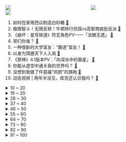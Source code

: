 <div >
	<a style="float:left;width:55%;" href = "https://github.com/anuraghazra/github-readme-stats">
	 <img src = "https://github-readme-stats.vercel.app/api?username=iuuuuuaena&theme=buefy&show_icons=true"/>
	</a>
	<a  style="float:right;width:45%" href = "https://github.com/anuraghazra/github-readme-stats">
	 <img  src="https://github-readme-stats.vercel.app/api/top-langs/?username=anuraghazra&layout=compact"/>
	</a>
	</div>

[![](https://img.shields.io/badge/jxd-@jxdgogogo.xyz-yellowgreen.svg)](https://www.jxdgogogo.xyz)<br>
1. 如何在家用西瓜制造白砂糖 [:link:](//www.bilibili.com/video/BV1bw411i7WQ) <br>
2. 极限智斗！无限反转！牛顿转行侦探vs高智商疯批反派 [:link:](//www.bilibili.com/video/BV1PN4y1X7iN) <br>
3. 《崩坏：星穹铁道》符玄角色PV——「法眼无遗」 [:link:](//www.bilibili.com/video/BV1R94y1W7pL) <br>
4. 哥们你谁？ [:link:](//www.bilibili.com/video/BV1im4y1P7B1) <br>
5. 一种很新的大学室友：“霸道”室友！ [:link:](//www.bilibili.com/video/BV1G94y1s7oN) <br>
6. 以身为饵邀天下人入局 [:link:](//www.bilibili.com/video/BV1om4y1P7Gr) <br>
7. 《原神》4.1版本PV：「向深水中的晨星」 [:link:](//www.bilibili.com/video/BV1yu4y167ew) <br>
8. 你能从虚空中通关我的世界吗？ [:link:](//www.bilibili.com/video/BV1DH4y1D7sJ) <br>
9. 没想到我做了件慈禧“同款”的旗袍 [:link:](//www.bilibili.com/video/BV1HF411U7jb) <br>
10. 动态视频 | 两年半没见，库克还认识我吗？ [:link:](//www.bilibili.com/video/BV1bh4y1Y7Jv) <br>
<details>
<summary>10 ~ 20</summary>

11. 给盲人做管家是什么体验？ [:link:](//www.bilibili.com/video/BV1Yz4y157qe) <br>
12. 科幻片拍成这样，不得不佩服编剧的脑洞，上世纪的经典电影 [:link:](//www.bilibili.com/video/BV1Gw411i7nT) <br>
13. 抽象天花板 [:link:](//www.bilibili.com/video/BV1Am4y1N72u) <br>
14. 打假B站百大UP主？真剑客也好假剑客也好，愿我们都能创造出属于自己的闪闪发光的故事！ [:link:](//www.bilibili.com/video/BV1Gu411c7GV) <br>
15. 空调事件。 [:link:](//www.bilibili.com/video/BV1LP411b7wW) <br>
16. 【星穹铁道】剧情短片-「龙心，我心」 [:link:](//www.bilibili.com/video/BV19h4y1w7pX) <br>
17. 【密码的馒头】做了n久的一个馒头~清明上河图馒头 [:link:](//www.bilibili.com/video/BV12u4y167Wd) <br>
18. 挑战打扮成混混，去和亲戚聚餐，大家都被吓傻了！ [:link:](//www.bilibili.com/video/BV14k4y1w7Sv) <br>
19. 奥运会上最成功的失败者是谁？【硬核狠人59】 [:link:](//www.bilibili.com/video/BV1mk4y1w7ki) <br>
</details>
<details>
<summary>19 ~ 20</summary>

20. 这个家有我没我都得散！ [:link:](//www.bilibili.com/video/BV1ym4y1P7Y6) <br>
21. 【官方MV】《没了只因》致我们逝去的只因，汤姆倾情演绎 [:link:](//www.bilibili.com/video/BV1am4y1P7Qo) <br>
22. 一位农夫往自己的下体喷了一升百草枯，他的器官是这么衰竭的 [:link:](//www.bilibili.com/video/BV1Sp4y1A72v) <br>
23. 乡村真人版《海贼王》 [:link:](//www.bilibili.com/video/BV1cN4y1X7nL) <br>
24. 我帮全村的老人，拍好了遗照 [:link:](//www.bilibili.com/video/BV1NN4y1X7jM) <br>
25. 70个监控集体卡顿，都是经历过来的经验 [:link:](//www.bilibili.com/video/BV1pF411D7p1) <br>
26. 【原神整活】芙宁娜：把这个叫钟离的给我抓过来！！ [:link:](//www.bilibili.com/video/BV1am4y1P7mH) <br>
27. 350w粉UP主每月要花多少钱？时隔5年的读评论！ [:link:](//www.bilibili.com/video/BV1wj411y7pq) <br>
28. 恋 爱 告 寄 [:link:](//www.bilibili.com/video/BV1bh4y1Y7aZ) <br>
</details>
<details>
<summary>28 ~ 30</summary>

29. 注定是没有看日出的命，熬的第三个夜了 [:link:](//www.bilibili.com/video/BV1Lk4y1F7TL) <br>
30. 刮彩票决定自己的一日三餐，第二期！！! [:link:](//www.bilibili.com/video/BV1GH4y1Q7y3) <br>
31. 新 概 念 一 键 三 连 [:link:](//www.bilibili.com/video/BV1FN4y1X7P6) <br>
32. 专治不开心  搞笑 [:link:](//www.bilibili.com/video/BV1w14y1r7PK) <br>
33. 技校毕业十年，混的最差的同学现在怎么样了？ [:link:](//www.bilibili.com/video/BV1HK4y1c75S) <br>
34. 吃一片抽一片，杜绝浪费 [:link:](//www.bilibili.com/video/BV1dH4y1D75v) <br>
35. 无力 [:link:](//www.bilibili.com/video/BV15p4y1P7ks) <br>
36. 中国式家庭，杀了一个13岁的女孩，国产高分电影《狗十三》 [:link:](//www.bilibili.com/video/BV1RH4y1D7Wf) <br>
37. 等一下！饥荒长这样！？ [:link:](//www.bilibili.com/video/BV1Aw411S7ho) <br>
</details>
<details>
<summary>37 ~ 40</summary>

38. 我造了一台可以在水上行驶的遥控车，这是科学，不是魔法！ [:link:](//www.bilibili.com/video/BV1Ap4y1P7pv) <br>
39. 奶爆新番！十月最期待的10部动画！这次真的能随便选了！【泛式】 [:link:](//www.bilibili.com/video/BV1X34y1P7nU) <br>
40. 国宴大厨搞偷袭！探店十年未见的徒弟！ [:link:](//www.bilibili.com/video/BV11z4y1j7Uk) <br>
41. 进化论的图被删了？ [:link:](//www.bilibili.com/video/BV1uw411i7Qv) <br>
42. 霍去病！凛冬已至的北境夜王！草原霸主的命中煞星！ [:link:](//www.bilibili.com/video/BV1yh4y1Y7ZM) <br>
43. 这就是，我推的超级偶像！ [:link:](//www.bilibili.com/video/BV1714y1r76L) <br>
44. 去了山西，后劲真大 [:link:](//www.bilibili.com/video/BV1CH4y1U79h) <br>
45. “难道我的一生就这样度过了吗？” [:link:](//www.bilibili.com/video/BV1TN4y1X7gT) <br>
46. 鼠鼠猛攻！被这老房破了大防了，看来我们见的世面还不够多 [:link:](//www.bilibili.com/video/BV1fN411n7rW) <br>
</details>
<details>
<summary>46 ~ 50</summary>

47. 当 代 大 学 生 快 感 现 状 [:link:](//www.bilibili.com/video/BV19u4y1678e) <br>
48. 送走我的不是病痛 而是家人的爱 [:link:](//www.bilibili.com/video/BV1zh4y1Y7TJ) <br>
49. 老少爷们儿别害臊 [:link:](//www.bilibili.com/video/BV1Wj411y7UR) <br>
50. 【嘴炮扛把子 亚托克斯】25 暮光星灵 想去哪儿就去哪儿 [:link:](//www.bilibili.com/video/BV15k4y1w7kK) <br>
51. 最不可能搞在一起的人玩谁是卧底？场面异常混乱！ [:link:](//www.bilibili.com/video/BV1Gj411y7Fn) <br>
52. 别吃者终将不吃2.0【Theshy的奇妙冒险13】 [:link:](//www.bilibili.com/video/BV1QV411w75a) <br>
53. 新宝岛到学校跳才带劲（ [:link:](//www.bilibili.com/video/BV15p4y1A7u2) <br>
54. 参加了一场婚礼，笑着笑着就笑疯了！！【一雨期#01】 [:link:](//www.bilibili.com/video/BV1zp4y1A7Rx) <br>
55. 13岁男孩的一个选择，却让母亲失去了生命，经典电影《心碎往事》 [:link:](//www.bilibili.com/video/BV1hm4y1N7nd) <br>
</details>
<details>
<summary>55 ~ 60</summary>

56. 这个up主挺新的...就是有点旧... [:link:](//www.bilibili.com/video/BV1dh4y1w7eH) <br>
57. “小孩！又在偷学姐姐啊？”【圣微】 [:link:](//www.bilibili.com/video/BV1aF411D7tX) <br>
58. 米哈游公益纪录短片 ——「弦歌之声」 [:link:](//www.bilibili.com/video/BV1ch4y1v7z5) <br>
59. 人不就活这几个瞬间 [:link:](//www.bilibili.com/video/BV1X14y1r7uC) <br>
60. 全场爆笑！余华老师韩国延世大学讲座精华版回顾 [:link:](//www.bilibili.com/video/BV13F411D73W) <br>
61. 真有外星人，全翻车了！漠叔公布真相 [:link:](//www.bilibili.com/video/BV1bh4y1Y7YD) <br>
62. 有钱真的会改变一个人吗？ [:link:](//www.bilibili.com/video/BV1Qh4y1w7VK) <br>
63. 【披荆斩棘】陈楚生李玖哲宝石Gem《行走的鱼》寻彼此印记 [:link:](//www.bilibili.com/video/BV1ou411F7pJ) <br>
64. 送你一句咒语：从来只有我在场。 [:link:](//www.bilibili.com/video/BV1aP4118711) <br>
</details>
<details>
<summary>64 ~ 70</summary>

65. 清华EUV光刻机，跳出传统思维框架，脑洞真大！ [:link:](//www.bilibili.com/video/BV17N411W7K8) <br>
66. 这个项羽的闪现至少省一 [:link:](//www.bilibili.com/video/BV1Mj411y7Ag) <br>
67. 信息茧房逆天升级，普通人如何“破房”？【雪鸡观察局207】 [:link:](//www.bilibili.com/video/BV12P41187fs) <br>
68. 震惊！竟能将犯罪，狗血，玄幻，融合的如此完美！神仙猛片 [:link:](//www.bilibili.com/video/BV1Pw411i7w7) <br>
69. 恢复深山溪流水生物种26个月以来，最惊喜的一次，中华鳖繁殖有望 [:link:](//www.bilibili.com/video/BV1n94y1W7ze) <br>
70. 街头翻唱《枫》，一开口路人纷纷围观！ [:link:](//www.bilibili.com/video/BV1j14y1r7vc) <br>
71. 误 入 高 端 局 [:link:](//www.bilibili.com/video/BV1m34y1K7Xv) <br>
72. 当朋友赶上了绝望周末，那就是热情满满的一天。 [:link:](//www.bilibili.com/video/BV1NV411N7uk) <br>
73. 剃光头第1天到第365天，头发每天的变化过程来了 [:link:](//www.bilibili.com/video/BV1jH4y1Q7vZ) <br>
</details>
<details>
<summary>73 ~ 80</summary>

74. 新疆人这样吃早餐真的会馋死我！30元一缸，吃肉喝汤再泡馕！ [:link:](//www.bilibili.com/video/BV1iw411i7ek) <br>
75. 华为 Mate60 Pro 评测：太阳照常升起 [:link:](//www.bilibili.com/video/BV1Sk4y1c7X6) <br>
76. “付之一炬吧，我贱烂的生命” [:link:](//www.bilibili.com/video/BV1DC4y1f7R3) <br>
77. 重返高校抓猫噶蛋 再抓不住就嘎我的 [:link:](//www.bilibili.com/video/BV1cN411W71J) <br>
78. 再伟大的冒险者也做过这些任务！动捕演员演绎三种不同时期游戏【曦曦鱼】 [:link:](//www.bilibili.com/video/BV1Ju4y1r7SQ) <br>
79. 《明日方舟》× 安踏 合作宣传PV [:link:](//www.bilibili.com/video/BV1rC4y1f7JZ) <br>
80. 我们从网上第二十次买了一些玩具... [:link:](//www.bilibili.com/video/BV17j411y73i) <br>
81. 在做菜和做人之间我选择了做法… [:link:](//www.bilibili.com/video/BV1U14y1675k) <br>
82. 800年前的滚灯，居然可以任意旋转飞覆而烛火不灭 [:link:](//www.bilibili.com/video/BV1qh4y1v7Ki) <br>
</details>
<details>
<summary>82 ~ 90</summary>

83. 狂风吹断菩萨面，怪石之间听龙吟！黑神话科隆试玩剧情及物品解析【叁】 [:link:](//www.bilibili.com/video/BV1mF411D7RY) <br>
84. 商务舱 VS 经济舱！票价相差10倍！飞机餐有多大区别？ [:link:](//www.bilibili.com/video/BV1LN411H7Ut) <br>
85. 你这么优秀…一定有卵用吧？ [:link:](//www.bilibili.com/video/BV1k14y1r7gx) <br>
86. “洒荤舔猪腚，七荤烤大饼” [:link:](//www.bilibili.com/video/BV1Dm4y1P7op) <br>
87. 上半年在墨脱见到的一部分奇观和奇特物体 [:link:](//www.bilibili.com/video/BV1k8411i7gu) <br>
88. 40岁男人存款不到4位数，住所只有5平米。8块钱自助餐是他最爱。 [:link:](//www.bilibili.com/video/BV1SN411p75i) <br>
89. 我推的我自己！！！ [:link:](//www.bilibili.com/video/BV1F8411q7z5) <br>
90. 荒野王者  第365天  离婚钓鱼一年感谢陪伴  再次品尝粉红的跑马灯 [:link:](//www.bilibili.com/video/BV1hp4y1A7s3) <br>
91. 14年前这关震撼了多少玩家？ [:link:](//www.bilibili.com/video/BV1NP411h79T) <br>
</details>
<details>
<summary>91 ~ 100</summary>

92. 铝砖1:1仿制的银砖，你们看的出来吗? [:link:](//www.bilibili.com/video/BV1oP41187z4) <br>
93. 卧槽做梦也不敢想，随口一句玩笑话，真就让我拿到世界纪录了？ [:link:](//www.bilibili.com/video/BV1nN411W7JW) <br>
94. 为什么会有高中生都能这样呀？！ [:link:](//www.bilibili.com/video/BV1PK4y1w74Y) <br>
95. 邻居老太太去世了，遗嘱上有我们 [:link:](//www.bilibili.com/video/BV1r34y1K7Mh) <br>
96. 火柴人 VS 我的世界系列 第三十二集 厨师（The Chef） [:link:](//www.bilibili.com/video/BV1Kp4y1P7sn) <br>
97. 我叫血刀老祖，是反派界的天花板，反派之光 [:link:](//www.bilibili.com/video/BV1Q8411i7Q7) <br>
98. 搬进新家第一顿饭！芬兰家人中式烧烤大战香到流油！疯狂炫串到天黑！桑拿狂欢尖叫连连全家笑不活了！！ [:link:](//www.bilibili.com/video/BV1UH4y1D7Gk) <br>
99. 【花小烙】扁桃体结石是怎么长出来的？ [:link:](//www.bilibili.com/video/BV19V411P7hp) <br>
100. 【时代少年团】《浅炸一下吧！》29：炸裂的音乐游戏 [:link:](//www.bilibili.com/video/BV1234y1K7FR) <br>
</details>
